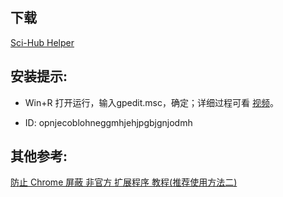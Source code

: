 ﻿## 下载

[Sci-Hub Helper](https://github.com/hlyang1992/sci_hub_helper/releases/latest)

## 安装提示:

* Win+R 打开运行，输入gpedit.msc，确定；详细过程可看
    [视频](https://github.com/hlyang1992/sci_hub_helper/raw/master/%E5%AE%89%E8%A3%85%E4%BD%BF%E7%94%A8%E6%95%99%E7%A8%8B.mp4)。

* ID: opnjecoblohneggmhjehjpgbjgnjodmh


## 其他参考:

[防止 Chrome 屏蔽 非官方 扩展程序 教程(推荐使用方法二)](http://www.itechzero.com/prevent-chrome-shielding-unofficial-extensions-tutorial.html)
